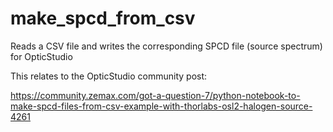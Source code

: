 # make_spcd_from_csv
Reads a CSV file and writes the corresponding SPCD file (source spectrum) for OpticStudio

This relates to the OpticStudio community post:

https://community.zemax.com/got-a-question-7/python-notebook-to-make-spcd-files-from-csv-example-with-thorlabs-osl2-halogen-source-4261
